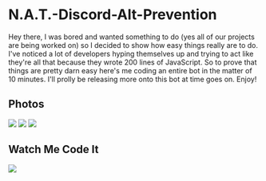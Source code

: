 # N.A.T.-Discord-Alt-Prevention
Hey there, I was bored and wanted something to do (yes all of our projects are being worked on) so I decided to show how easy things really are to do. I've noticed a lot of developers hyping themselves up and trying to act like they're all that because they wrote 200 lines of JavaScript. So to prove that things are pretty darn easy here's me coding an entire bot in the matter of 10 minutes. I'll prolly be releasing more onto this bot at time goes on. Enjoy!

## Photos 
![](https://i.imgur.com/0WaVBhz.png)
![](https://i.imgur.com/NKrXChq.png)
![](https://i.imgur.com/NCucnyL.png)

## Watch Me Code It
[![](https://img.youtube.com/vi/MGHoeDQxeJY/0.jpg)](http://www.youtube.com/watch?v=MGHoeDQxeJY)
